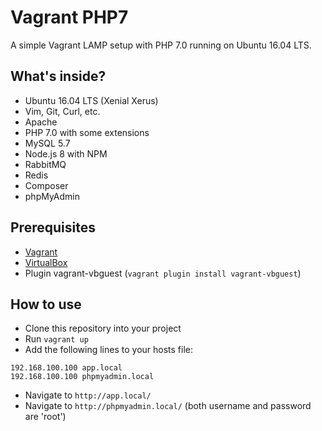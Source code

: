 # Vagrant PHP7 

A simple Vagrant LAMP setup with PHP 7.0 running on Ubuntu 16.04 LTS.

## What's inside?

- Ubuntu 16.04 LTS (Xenial Xerus)
- Vim, Git, Curl, etc.
- Apache
- PHP 7.0 with some extensions
- MySQL 5.7
- Node.js 8 with NPM
- RabbitMQ
- Redis
- Composer
- phpMyAdmin

## Prerequisites
- [Vagrant](https://www.vagrantup.com/downloads.html)
- [VirtualBox](https://www.virtualbox.org/wiki/Downloads)
- Plugin vagrant-vbguest (``vagrant plugin install vagrant-vbguest``)

## How to use

- Clone this repository into your project
- Run ``vagrant up``
- Add the following lines to your hosts file:
````
192.168.100.100 app.local
192.168.100.100 phpmyadmin.local
````
- Navigate to ``http://app.local/`` 
- Navigate to ``http://phpmyadmin.local/`` (both username and password are 'root')
